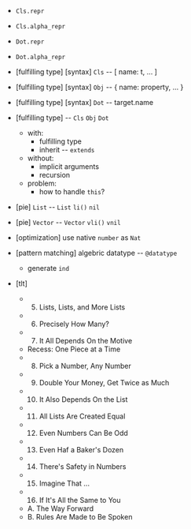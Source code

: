 - `Cls.repr`
- `Cls.alpha_repr`

- `Dot.repr`
- `Dot.alpha_repr`

- [fulfilling type] [syntax] `Cls` -- [ name: t, ... ]
- [fulfilling type] [syntax] `Obj` -- { name: property, ... }
- [fulfilling type] [syntax] `Dot` -- target.name

- [fulfilling type] -- `Cls` `Obj` `Dot`
  - with:
    - fulfilling type
    - inherit -- `extends`
  - without:
    - implicit arguments
    - recursion
  - problem:
    - how to handle `this`?

- [pie] `List` -- `List` `li()` `nil`
- [pie] `Vector` --  `Vector` `vli()` `vnil`

- [optimization] use native `number` as `Nat`

- [pattern matching] algebric datatype -- `@datatype`
  - generate `ind`

- [tlt]
  - 5. Lists, Lists, and More Lists
  - 6. Precisely How Many?
  - 7. It All Depends On the Motive
  - Recess: One Piece at a Time
  - 8. Pick a Number, Any Number
  - 9. Double Your Money, Get Twice as Much
  - 10. It Also Depends On the List
  - 11. All Lists Are Created Equal
  - 12. Even Numbers Can Be Odd
  - 13. Even Haf a Baker's Dozen
  - 14. There's Safety in Numbers
  - 15. Imagine That ...
  - 16. If It's All the Same to You
  - A. The Way Forward
  - B. Rules Are Made to Be Spoken
